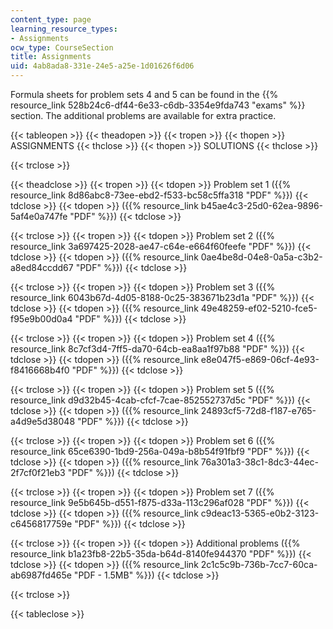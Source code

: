 ```yaml
---
content_type: page
learning_resource_types:
- Assignments
ocw_type: CourseSection
title: Assignments
uid: 4ab8ada8-331e-24e5-a25e-1d01626f6d06
---
```


Formula sheets for problem sets 4 and 5 can be found in the {{% resource_link 528b24c6-df44-6e33-c6db-3354e9fda743 "exams" %}} section. The additional problems are available for extra practice.

{{< tableopen >}}
{{< theadopen >}}
{{< tropen >}}
{{< thopen >}}
ASSIGNMENTS
{{< thclose >}}
{{< thopen >}}
SOLUTIONS
{{< thclose >}}

{{< trclose >}}

{{< theadclose >}}
{{< tropen >}}
{{< tdopen >}}
Problem set 1 ({{% resource_link 8d86abc8-73ee-ebd2-f533-bc58c5ffa318 "PDF" %}})
{{< tdclose >}}
{{< tdopen >}}
({{% resource_link b45ae4c3-25d0-62ea-9896-5af4e0a747fe "PDF" %}})
{{< tdclose >}}

{{< trclose >}}
{{< tropen >}}
{{< tdopen >}}
Problem set 2 ({{% resource_link 3a697425-2028-ae47-c64e-e664f60feefe "PDF" %}})
{{< tdclose >}}
{{< tdopen >}}
({{% resource_link 0ae4be8d-04e8-0a5a-c3b2-a8ed84ccdd67 "PDF" %}})
{{< tdclose >}}

{{< trclose >}}
{{< tropen >}}
{{< tdopen >}}
Problem set 3 ({{% resource_link 6043b67d-4d05-8188-0c25-383671b23d1a "PDF" %}})
{{< tdclose >}}
{{< tdopen >}}
({{% resource_link 49e48259-ef02-5210-fce5-f95e9b00d0a4 "PDF" %}})
{{< tdclose >}}

{{< trclose >}}
{{< tropen >}}
{{< tdopen >}}
Problem set 4 ({{% resource_link 8c7cf3d4-7ff5-da70-64cb-ea8aa1f97b88 "PDF" %}})
{{< tdclose >}}
{{< tdopen >}}
({{% resource_link e8e047f5-e869-06cf-4e93-f8416668b4f0 "PDF" %}})
{{< tdclose >}}

{{< trclose >}}
{{< tropen >}}
{{< tdopen >}}
Problem set 5 ({{% resource_link d9d32b45-4cab-cfcf-7cae-852552737d5c "PDF" %}})
{{< tdclose >}}
{{< tdopen >}}
({{% resource_link 24893cf5-72d8-f187-e765-a4d9e5d38048 "PDF" %}})
{{< tdclose >}}

{{< trclose >}}
{{< tropen >}}
{{< tdopen >}}
Problem set 6 ({{% resource_link 65ce6390-1bd9-256a-049a-b8b54f91fbf9 "PDF" %}})
{{< tdclose >}}
{{< tdopen >}}
({{% resource_link 76a301a3-38c1-8dc3-44ec-2f7cf0f21eb3 "PDF" %}})
{{< tdclose >}}

{{< trclose >}}
{{< tropen >}}
{{< tdopen >}}
Problem set 7 ({{% resource_link 9e5b645b-d551-f875-d33a-113c296af028 "PDF" %}})
{{< tdclose >}}
{{< tdopen >}}
({{% resource_link c9deac13-5365-e0b2-3123-c6456817759e "PDF" %}})
{{< tdclose >}}

{{< trclose >}}
{{< tropen >}}
{{< tdopen >}}
Additional problems ({{% resource_link b1a23fb8-22b5-35da-b64d-8140fe944370 "PDF" %}})
{{< tdclose >}}
{{< tdopen >}}
({{% resource_link 2c1c5c9b-736b-7cc7-60ca-ab6987fd465e "PDF - 1.5MB" %}})
{{< tdclose >}}

{{< trclose >}}

{{< tableclose >}}